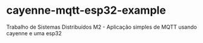 # cayenne-mqtt-esp32-example
Trabalho de Sistemas Distribuídos M2 - Aplicação simples de MQTT usando cayenne e uma esp32
